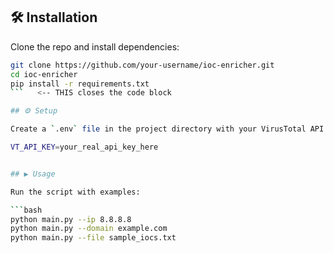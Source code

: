 ## 🛠️ Installation

Clone the repo and install dependencies:

```bash
git clone https://github.com/your-username/ioc-enricher.git
cd ioc-enricher
pip install -r requirements.txt
```   <-- THIS closes the code block

## ⚙️ Setup

Create a `.env` file in the project directory with your VirusTotal API key:

VT_API_KEY=your_real_api_key_here


## ▶️ Usage

Run the script with examples:

```bash
python main.py --ip 8.8.8.8
python main.py --domain example.com
python main.py --file sample_iocs.txt
```
